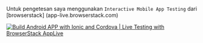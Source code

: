 Untuk pengetesan saya menggunakan `Interactive Mobile App Testing` dari [browserstack] (app-live.browserstack.com)

[![Build Android APP with Ionic and Cordova | Live Testing with BrowserStack AppLive](https://res.cloudinary.com/marcomontalbano/image/upload/v1636467953/video_to_markdown/images/youtube--SpdPomvLAlg-c05b58ac6eb4c4700831b2b3070cd403.jpg)](https://youtu.be/SpdPomvLAlg "Build Android APP with Ionic and Cordova | Live Testing with BrowserStack AppLive")